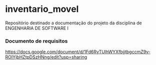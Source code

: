 # inventario_movel
Repositório destinado a documentação do projeto da disciplina de ENGENHARIA DE SOFTWARE I


### Documento de requisitos
https://docs.google.com/document/d/1Fd6RyTUlhWYXfbjjtbgccmZ9v-ROIYjbHZtpDSzHNng/edit?usp=sharing
